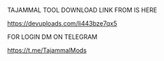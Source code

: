 TAJAMMAL TOOL DOWNLOAD LINK FROM IS HERE

https://devuploads.com/li443bze7qx5

FOR LOGIN DM ON TELEGRAM


https://t.me/TajammalMods


